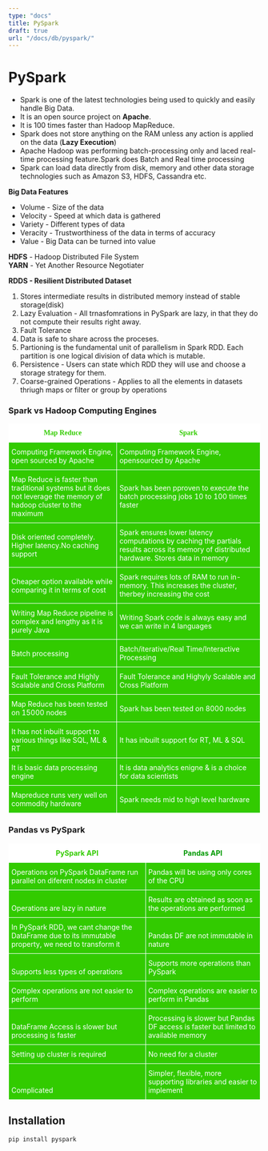 ```yaml
---
type: "docs"
title: PySpark
draft: true
url: "/docs/db/pyspark/"
---
```


# PySpark

- Spark is one of the latest technologies being used to quickly and easily handle Big Data.
- It is an open source project on **Apache**.
- It is 100 times faster than Hadoop MapReduce.
- Spark does not store anything on the RAM unless any action is applied on the data (**Lazy Execution**)
- Apache Hadoop was performing batch-processing only and laced real-time processing feature.Spark does Batch and Real time processing
- Spark can load data directly from disk, memory and other data storage technologies such as Amazon S3, HDFS, Cassandra etc.

**Big Data Features**

- Volume - Size of the data
- Velocity - Speed at which data is gathered
- Variety - Different types of data
- Veracity - Trustworthiness of the data in terms of accuracy
- Value - Big Data can be turned into value

**HDFS** - Hadoop Distributed File System  
**YARN** - Yet Another Resource Negotiater

**RDDS - Resilient Distributed Dataset**

1. Stores intermediate results in distributed memory instead of stable storage(disk)
2. Lazy Evaluation - All trnasfomrations in PySpark are lazy, in that they do not compute their results right away.
3. Fault Tolerance
4. Data is safe to share across the proceses.
5. Partioning is the fundamental unit of parallelism in Spark RDD. Each partition is one logical division of data which is mutable.
6. Persistence - Users can state which RDD they will use and choose a storage strategy for them.
7. Coarse-grained Operations - Applies to all the elements in datasets thriugh maps or filter or group by operations

### Spark vs Hadoop Computing Engines

<table style="border-collapse:collapse;border-spacing:0" class="tg"><thead><tr><th style="background-color:#ffffff;border-color:#ffffff;border-style:solid;border-width:1px;color:#32cb00;font-family:Georgia, serif !important;font-size:14px;font-weight:bold;overflow:hidden;padding:10px 5px;text-align:center;vertical-align:middle;word-break:normal"><span style="font-weight:700;text-decoration:none">Map Reduce</span></th><th style="background-color:#ffffff;border-color:#ffffff;border-style:solid;border-width:1px;color:#32cb00;font-family:Georgia, serif !important;font-size:14px;font-weight:bold;overflow:hidden;padding:10px 5px;text-align:center;vertical-align:middle;word-break:normal"><span style="font-weight:700;text-decoration:none">Spark</span></th></tr></thead><tbody><tr><td style="background-color:#32cb00;border-color:#ffffff;border-style:solid;border-width:1px;color:#ffffff;font-family:inherit;font-size:14px;overflow:hidden;padding:10px 5px;text-align:left;vertical-align:middle;word-break:normal"><span style="font-weight:400;text-decoration:none">Computing   Framework Engine, open sourced by Apache</span></td><td style="background-color:#32cb00;border-color:#ffffff;border-style:solid;border-width:1px;color:#ffffff;font-family:inherit;font-size:14px;overflow:hidden;padding:10px 5px;text-align:left;vertical-align:middle;word-break:normal"><span style="font-weight:400;text-decoration:none">Computing   Framework Engine, opensourced by Apache</span></td></tr><tr><td style="background-color:#32cb00;border-color:#ffffff;border-style:solid;border-width:1px;color:#ffffff;font-family:inherit;font-size:14px;overflow:hidden;padding:10px 5px;text-align:left;vertical-align:middle;word-break:normal"><span style="font-weight:400;text-decoration:none">Map   Reduce is faster than traditional systems but it does not leverage the memory   of hadoop cluster to the maximum</span></td><td style="background-color:#32cb00;border-color:#ffffff;border-style:solid;border-width:1px;color:#ffffff;font-family:inherit;font-size:14px;overflow:hidden;padding:10px 5px;text-align:left;vertical-align:middle;word-break:normal"><span style="font-weight:400;text-decoration:none">Spark   has been pproven to execute the batch processing jobs 10 to 100 times faster</span></td></tr><tr><td style="background-color:#32cb00;border-color:#ffffff;border-style:solid;border-width:1px;color:#ffffff;font-family:inherit;font-size:14px;overflow:hidden;padding:10px 5px;text-align:left;vertical-align:middle;word-break:normal"><span style="font-weight:400;text-decoration:none">Disk   oriented completely. Higher latency.No caching support</span></td><td style="background-color:#32cb00;border-color:#ffffff;border-style:solid;border-width:1px;color:#ffffff;font-family:inherit;font-size:14px;overflow:hidden;padding:10px 5px;text-align:left;vertical-align:middle;word-break:normal"><span style="font-weight:400;text-decoration:none">Spark   ensures lower latency computations by caching the partials results across its   memory of distributed hardware. Stores data in memory</span></td></tr><tr><td style="background-color:#32cb00;border-color:#ffffff;border-style:solid;border-width:1px;color:#ffffff;font-family:inherit;font-size:14px;overflow:hidden;padding:10px 5px;text-align:left;vertical-align:middle;word-break:normal"><span style="font-weight:400;text-decoration:none">Cheaper   option available while comparing it in terms of cost</span></td><td style="background-color:#32cb00;border-color:#ffffff;border-style:solid;border-width:1px;color:#ffffff;font-family:inherit;font-size:14px;overflow:hidden;padding:10px 5px;text-align:left;vertical-align:middle;word-break:normal"><span style="font-weight:400;text-decoration:none">Spark   requires lots of RAM to run in-memory. This increases the cluster, therbey   increasing the cost</span></td></tr><tr><td style="background-color:#32cb00;border-color:#ffffff;border-style:solid;border-width:1px;color:#ffffff;font-family:inherit;font-size:14px;overflow:hidden;padding:10px 5px;text-align:left;vertical-align:middle;word-break:normal"><span style="font-weight:400;text-decoration:none">Writing   Map Reduce pipeline is complex and lengthy as it is purely Java</span></td><td style="background-color:#32cb00;border-color:#ffffff;border-style:solid;border-width:1px;color:#ffffff;font-family:inherit;font-size:14px;overflow:hidden;padding:10px 5px;text-align:left;vertical-align:middle;word-break:normal"><span style="font-weight:400;text-decoration:none">Writing   Spark code is always easy and we can write in 4 languages</span></td></tr><tr><td style="background-color:#32cb00;border-color:#ffffff;border-style:solid;border-width:1px;color:#ffffff;font-family:inherit;font-size:14px;overflow:hidden;padding:10px 5px;text-align:left;vertical-align:middle;word-break:normal"><span style="font-weight:400;text-decoration:none">Batch   processing</span></td><td style="background-color:#32cb00;border-color:#ffffff;border-style:solid;border-width:1px;color:#ffffff;font-family:inherit;font-size:14px;overflow:hidden;padding:10px 5px;text-align:left;vertical-align:middle;word-break:normal"><span style="font-weight:400;text-decoration:none">Batch/iterative/Real   Time/Interactive Processing</span></td></tr><tr><td style="background-color:#32cb00;border-color:#ffffff;border-style:solid;border-width:1px;color:#ffffff;font-family:inherit;font-size:14px;overflow:hidden;padding:10px 5px;text-align:left;vertical-align:middle;word-break:normal"><span style="font-weight:400;text-decoration:none">Fault   Tolerance and Highly Scalable and Cross Platform</span></td><td style="background-color:#32cb00;border-color:#ffffff;border-style:solid;border-width:1px;color:#ffffff;font-family:inherit;font-size:14px;overflow:hidden;padding:10px 5px;text-align:left;vertical-align:middle;word-break:normal"><span style="font-weight:400;text-decoration:none">Fault   Tolerance and Highyly Scalable and Cross Platform</span></td></tr><tr><td style="background-color:#32cb00;border-color:#ffffff;border-style:solid;border-width:1px;color:#ffffff;font-family:inherit;font-size:14px;overflow:hidden;padding:10px 5px;text-align:left;vertical-align:middle;word-break:normal"><span style="font-weight:400;text-decoration:none">Map   Reduce has been tested on 15000 nodes</span></td><td style="background-color:#32cb00;border-color:#ffffff;border-style:solid;border-width:1px;color:#ffffff;font-family:inherit;font-size:14px;overflow:hidden;padding:10px 5px;text-align:left;vertical-align:middle;word-break:normal"><span style="font-weight:400;text-decoration:none">Spark   has been tested on 8000 nodes</span></td></tr><tr><td style="background-color:#32cb00;border-color:#ffffff;border-style:solid;border-width:1px;color:#ffffff;font-family:inherit;font-size:14px;overflow:hidden;padding:10px 5px;text-align:left;vertical-align:middle;word-break:normal"><span style="font-weight:400;text-decoration:none">It has   not inbuilt support to various things like SQL, ML & RT</span></td><td style="background-color:#32cb00;border-color:#ffffff;border-style:solid;border-width:1px;color:#ffffff;font-family:inherit;font-size:14px;overflow:hidden;padding:10px 5px;text-align:left;vertical-align:middle;word-break:normal"><span style="font-weight:400;text-decoration:none">It has   inbuilt support for RT, ML & SQL</span></td></tr><tr><td style="background-color:#32cb00;border-color:#ffffff;border-style:solid;border-width:1px;color:#ffffff;font-family:inherit;font-size:14px;overflow:hidden;padding:10px 5px;text-align:left;vertical-align:middle;word-break:normal"><span style="font-weight:400;text-decoration:none">It is   basic data processing engine</span></td><td style="background-color:#32cb00;border-color:#ffffff;border-style:solid;border-width:1px;color:#ffffff;font-family:inherit;font-size:14px;overflow:hidden;padding:10px 5px;text-align:left;vertical-align:middle;word-break:normal"><span style="font-weight:400;text-decoration:none">It is   data analytics enigne & is a choice for data scientists</span></td></tr><tr><td style="background-color:#32cb00;border-color:#ffffff;border-style:solid;border-width:1px;color:#ffffff;font-family:inherit;font-size:14px;overflow:hidden;padding:10px 5px;text-align:left;vertical-align:middle;word-break:normal"><span style="font-weight:400;text-decoration:none">Mapreduce   runs very well on commodity hardware</span></td><td style="background-color:#32cb00;border-color:#ffffff;border-style:solid;border-width:1px;color:#ffffff;font-family:inherit;font-size:14px;overflow:hidden;padding:10px 5px;text-align:left;vertical-align:middle;word-break:normal"><span style="font-weight:400;text-decoration:none">Spark needs mid to high level hardware</span></td></tr></tbody></table>

### Pandas vs PySpark

<table style="border-collapse:collapse;border-spacing:0" class="tg"><thead><tr><th style="background-color:#ffffff;border-color:#ffffff;border-style:solid;border-width:1px;color:#32cb00;font-family:inherit;font-size:14px;font-weight:bold;overflow:hidden;padding:10px 5px;text-align:center;vertical-align:bottom;word-break:normal"><span style="font-weight:bold">PySpark API</span></th><th style="background-color:#ffffff;border-color:#ffffff;border-style:solid;border-width:1px;color:#009901;font-family:inherit;font-size:14px;font-weight:bold;overflow:hidden;padding:10px 5px;text-align:center;vertical-align:bottom;word-break:normal"><span style="font-weight:bold">Pandas API</span></th></tr></thead><tbody><tr><td style="background-color:#32cb00;border-color:#ffffff;border-style:solid;border-width:1px;color:#ffffff;font-family:inherit;font-size:14px;overflow:hidden;padding:10px 5px;text-align:left;vertical-align:middle;word-break:normal">Operations on PySpark DataFrame run parallel on diferent nodes in cluster</td><td style="background-color:#32cb00;border-color:#ffffff;border-style:solid;border-width:1px;color:#ffffff;font-family:inherit;font-size:14px;overflow:hidden;padding:10px 5px;text-align:left;vertical-align:bottom;word-break:normal">Pandas will be using only cores of the CPU</td></tr><tr><td style="background-color:#32cb00;border-color:#ffffff;border-style:solid;border-width:1px;color:#ffffff;font-family:inherit;font-size:14px;overflow:hidden;padding:10px 5px;text-align:left;vertical-align:bottom;word-break:normal">Operations are lazy in nature</td><td style="background-color:#32cb00;border-color:#ffffff;border-style:solid;border-width:1px;color:#ffffff;font-family:inherit;font-size:14px;overflow:hidden;padding:10px 5px;text-align:left;vertical-align:bottom;word-break:normal">Results are obtained as soon as the operations are performed</td></tr><tr><td style="background-color:#32cb00;border-color:#ffffff;border-style:solid;border-width:1px;color:#ffffff;font-family:inherit;font-size:14px;overflow:hidden;padding:10px 5px;text-align:left;vertical-align:bottom;word-break:normal">In PySpark RDD, we cant change the DataFrame due to its immutable property, we need to transform it</td><td style="background-color:#32cb00;border-color:#ffffff;border-style:solid;border-width:1px;color:#ffffff;font-family:inherit;font-size:14px;overflow:hidden;padding:10px 5px;text-align:left;vertical-align:bottom;word-break:normal">Pandas DF are not immutable in nature</td></tr><tr><td style="background-color:#32cb00;border-color:#ffffff;border-style:solid;border-width:1px;color:#ffffff;font-family:inherit;font-size:14px;overflow:hidden;padding:10px 5px;text-align:left;vertical-align:bottom;word-break:normal">Supports less types of   operations</td><td style="background-color:#32cb00;border-color:#ffffff;border-style:solid;border-width:1px;color:#ffffff;font-family:inherit;font-size:14px;overflow:hidden;padding:10px 5px;text-align:left;vertical-align:bottom;word-break:normal">Supports more operations than PySpark</td></tr><tr><td style="background-color:#32cb00;border-color:#ffffff;border-style:solid;border-width:1px;color:#ffffff;font-family:inherit;font-size:14px;overflow:hidden;padding:10px 5px;text-align:left;vertical-align:bottom;word-break:normal">Complex operations are not   easier to perform</td><td style="background-color:#32cb00;border-color:#ffffff;border-style:solid;border-width:1px;color:#ffffff;font-family:inherit;font-size:14px;overflow:hidden;padding:10px 5px;text-align:left;vertical-align:bottom;word-break:normal">Complex operations are easier to perform in Pandas</td></tr><tr><td style="background-color:#32cb00;border-color:#ffffff;border-style:solid;border-width:1px;color:#ffffff;font-family:inherit;font-size:14px;overflow:hidden;padding:10px 5px;text-align:left;vertical-align:bottom;word-break:normal">DataFrame Access is slower but   processing is faster</td><td style="background-color:#32cb00;border-color:#ffffff;border-style:solid;border-width:1px;color:#ffffff;font-family:inherit;font-size:14px;overflow:hidden;padding:10px 5px;text-align:left;vertical-align:bottom;word-break:normal">Processing is slower but Pandas DF access is faster but   limited to available memory</td></tr><tr><td style="background-color:#32cb00;border-color:#ffffff;border-style:solid;border-width:1px;color:#ffffff;font-family:inherit;font-size:14px;overflow:hidden;padding:10px 5px;text-align:left;vertical-align:bottom;word-break:normal">Setting up cluster is required</td><td style="background-color:#32cb00;border-color:#ffffff;border-style:solid;border-width:1px;color:#ffffff;font-family:inherit;font-size:14px;overflow:hidden;padding:10px 5px;text-align:left;vertical-align:bottom;word-break:normal">No need for a cluster</td></tr><tr><td style="background-color:#32cb00;border-color:#ffffff;border-style:solid;border-width:1px;color:#ffffff;font-family:inherit;font-size:14px;overflow:hidden;padding:10px 5px;text-align:left;vertical-align:bottom;word-break:normal">Complicated</td><td style="background-color:#32cb00;border-color:#ffffff;border-style:solid;border-width:1px;color:#ffffff;font-family:inherit;font-size:14px;overflow:hidden;padding:10px 5px;text-align:left;vertical-align:bottom;word-break:normal">Simpler, flexible, more supporting libraries and easier to   implement</td></tr></tbody></table>

## Installation

`pip install pyspark`
